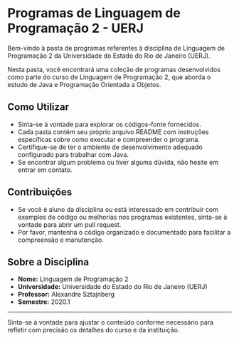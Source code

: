 # Programas de Linguagem de Programação 2 - UERJ

Bem-vindo à pasta de programas referentes à disciplina de Linguagem de Programação 2 da Universidade do Estado do Rio de Janeiro (UERJ).

Nesta pasta, você encontrará uma coleção de programas desenvolvidos como parte do curso de Linguagem de Programação 2, que aborda o estudo de Java e Programação Orientada a Objetos.

  
## Como Utilizar

- Sinta-se à vontade para explorar os códigos-fonte fornecidos.
- Cada pasta contém seu próprio arquivo README com instruções específicas sobre como executar e compreender o programa.
- Certifique-se de ter o ambiente de desenvolvimento adequado configurado para trabalhar com Java.
- Se encontrar algum problema ou tiver alguma dúvida, não hesite em entrar em contato.

## Contribuições

- Se você é aluno da disciplina ou está interessado em contribuir com exemplos de código ou melhorias nos programas existentes, sinta-se à vontade para abrir um pull request.
- Por favor, mantenha o código organizado e documentado para facilitar a compreensão e manutenção.

## Sobre a Disciplina

- **Nome:** Linguagem de Programação 2
- **Universidade:** Universidade do Estado do Rio de Janeiro (UERJ)
- **Professor:** Alexandre Sztajnberg 
- **Semestre:** 2020.1

---

Sinta-se à vontade para ajustar o conteúdo conforme necessário para refletir com precisão os detalhes do curso e da instituição.
